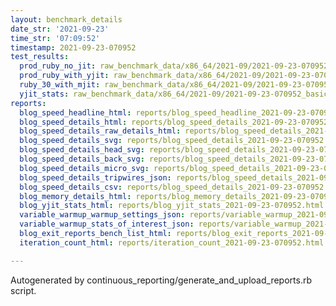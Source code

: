 ```yaml
---
layout: benchmark_details
date_str: '2021-09-23'
time_str: '07:09:52'
timestamp: 2021-09-23-070952
test_results:
  prod_ruby_no_jit: raw_benchmark_data/x86_64/2021-09/2021-09-23-070952_basic_benchmark_prod_ruby_no_jit.json
  prod_ruby_with_yjit: raw_benchmark_data/x86_64/2021-09/2021-09-23-070952_basic_benchmark_prod_ruby_with_yjit.json
  ruby_30_with_mjit: raw_benchmark_data/x86_64/2021-09/2021-09-23-070952_basic_benchmark_ruby_30_with_mjit.json
  yjit_stats: raw_benchmark_data/x86_64/2021-09/2021-09-23-070952_basic_benchmark_yjit_stats.json
reports:
  blog_speed_headline_html: reports/blog_speed_headline_2021-09-23-070952.html
  blog_speed_details_html: reports/blog_speed_details_2021-09-23-070952.html
  blog_speed_details_raw_details_html: reports/blog_speed_details_2021-09-23-070952.raw_details.html
  blog_speed_details_svg: reports/blog_speed_details_2021-09-23-070952.svg
  blog_speed_details_head_svg: reports/blog_speed_details_2021-09-23-070952.head.svg
  blog_speed_details_back_svg: reports/blog_speed_details_2021-09-23-070952.back.svg
  blog_speed_details_micro_svg: reports/blog_speed_details_2021-09-23-070952.micro.svg
  blog_speed_details_tripwires_json: reports/blog_speed_details_2021-09-23-070952.tripwires.json
  blog_speed_details_csv: reports/blog_speed_details_2021-09-23-070952.csv
  blog_memory_details_html: reports/blog_memory_details_2021-09-23-070952.html
  blog_yjit_stats_html: reports/blog_yjit_stats_2021-09-23-070952.html
  variable_warmup_warmup_settings_json: reports/variable_warmup_2021-09-23-070952.warmup_settings.json
  variable_warmup_stats_of_interest_json: reports/variable_warmup_2021-09-23-070952.stats_of_interest.json
  blog_exit_reports_bench_list_html: reports/blog_exit_reports_2021-09-23-070952.bench_list.html
  iteration_count_html: reports/iteration_count_2021-09-23-070952.html

---
```

Autogenerated by continuous_reporting/generate_and_upload_reports.rb script.
